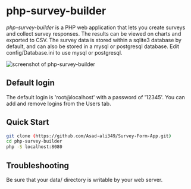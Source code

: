 # php-survey-builder

*php-survey-builder* is a PHP web application that lets you create surveys and collect survey responses. The results can be viewed on charts and exported to CSV. The survey data is stored within a sqlite3 database by default, and can also be stored in a mysql or postgresql database.  Edit config/Database.ini to use mysql or postgresql.

![screenshot of php-survey-builder](https://github.com/Asad-ali349/Survey-Form-App/screenshots/survey_edit.png)

## Default login

The default login is 'root@localhost' with a password of '12345'. You can add and remove logins from the Users tab.

## Quick Start
```sh
git clone (https://github.com/Asad-ali349/Survey-Form-App.git)
cd php-survey-builder
php -S localhost:8080
```

## Troubleshooting

Be sure that your data/ directory is writable by your web server.
